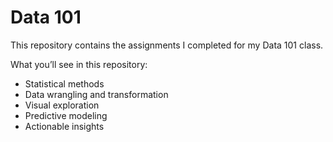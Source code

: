 # Data 101

This repository contains the assignments I completed for my Data 101 class.

What you’ll see in this repository:
- Statistical methods
- Data wrangling and transformation
- Visual exploration
- Predictive modeling
- Actionable insights  
